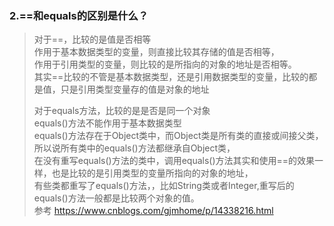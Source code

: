 ### 2.==和equals的区别是什么？
>对于==，比较的是值是否相等             
 作用于基本数据类型的变量，则直接比较其存储的值是否相等，                   
 作用于引用类型的变量，则比较的是所指向的对象的地址是否相等。                     
 其实==比较的不管是基本数据类型，还是引用数据类型的变量，比较的都是值，只是引用类型变量存的值是对象的地址              
>               
>对于equals方法，比较的是是否是同一个对象            
 equals()方法不能作用于基本数据类型              
 equals()方法存在于Object类中，而Object类是所有类的直接或间接父类，所以说所有类中的equals()方法都继承自Object类，      
>在没有重写equals()方法的类中，调用equals()方法其实和使用==的效果一样，也是比较的是引用类型的变量所指向的对象的地址，        
>有些类都重写了equals()方法，，比如String类或者Integer,重写后的equals()方法一般都是比较两个对象的值。          
>参考 https://www.cnblogs.com/gjmhome/p/14338216.html                          
